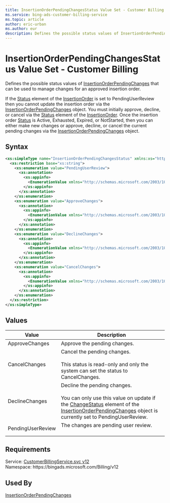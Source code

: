 ```yaml
---
title: InsertionOrderPendingChangesStatus Value Set - Customer Billing
ms.service: bing-ads-customer-billing-service
ms.topic: article
author: eric-urban
ms.author: eur
description: Defines the possible status values of InsertionOrderPendingChanges that can be used to manage changes for an approved insertion order.
---
```

# InsertionOrderPendingChangesStatus Value Set - Customer Billing
Defines the possible status values of [InsertionOrderPendingChanges](insertionorderpendingchanges.md) that can be used to manage changes for an approved insertion order. 

If the [Status](insertionorder.md#status) element of the [InsertionOrder](insertionorder.md) is set to PendingUserReview then you cannot update the insertion order via the [InsertionOrderPendingChanges](insertionorderpendingchanges.md) object. You must initially approve, decline, or cancel via the [Status](insertionorder.md#status) element of the [InsertionOrder](insertionorder.md). Once the insertion order [Status](insertionorder.md#status) is Active, Exhausted, Expired, or NotStarted, then you can either make new changes or approve, decline, or cancel the current pending changes via the [InsertionOrderPendingChanges](insertionorderpendingchanges.md) object. 

## Syntax
```xml
<xs:simpleType name="InsertionOrderPendingChangesStatus" xmlns:xs="http://www.w3.org/2001/XMLSchema">
  <xs:restriction base="xs:string">
    <xs:enumeration value="PendingUserReview">
      <xs:annotation>
        <xs:appinfo>
          <EnumerationValue xmlns="http://schemas.microsoft.com/2003/10/Serialization/">1</EnumerationValue>
        </xs:appinfo>
      </xs:annotation>
    </xs:enumeration>
    <xs:enumeration value="ApproveChanges">
      <xs:annotation>
        <xs:appinfo>
          <EnumerationValue xmlns="http://schemas.microsoft.com/2003/10/Serialization/">2</EnumerationValue>
        </xs:appinfo>
      </xs:annotation>
    </xs:enumeration>
    <xs:enumeration value="DeclineChanges">
      <xs:annotation>
        <xs:appinfo>
          <EnumerationValue xmlns="http://schemas.microsoft.com/2003/10/Serialization/">3</EnumerationValue>
        </xs:appinfo>
      </xs:annotation>
    </xs:enumeration>
    <xs:enumeration value="CancelChanges">
      <xs:annotation>
        <xs:appinfo>
          <EnumerationValue xmlns="http://schemas.microsoft.com/2003/10/Serialization/">4</EnumerationValue>
        </xs:appinfo>
      </xs:annotation>
    </xs:enumeration>
  </xs:restriction>
</xs:simpleType>
```

## <a name="values"></a>Values

|Value|Description|
|-----------|---------------|
|<a name="approvechanges"></a>ApproveChanges|Approve the pending changes.|
|<a name="cancelchanges"></a>CancelChanges|Cancel the pending changes.<br/><br/>This status is read-only and only the system can set the status to CancelChanges.|
|<a name="declinechanges"></a>DeclineChanges|Decline the pending changes.<br/><br/>You can only use this value on update if the [ChangeStatus](insertionorderpendingchanges.md#changestatus) element of the [InsertionOrderPendingChanges](insertionorderpendingchanges.md) object is currently set to PendingUserReview.|
|<a name="pendinguserreview"></a>PendingUserReview|The changes are pending user review.<br/><br/>|

## Requirements
Service: [CustomerBillingService.svc v12](https://clientcenter.api.bingads.microsoft.com/Api/Billing/v12/CustomerBillingService.svc)  
Namespace: https\://bingads.microsoft.com/Billing/v12  

## Used By
[InsertionOrderPendingChanges](insertionorderpendingchanges.md)  
